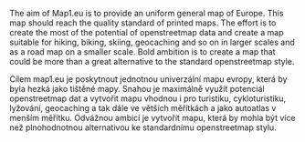 The aim of Map1.eu is to provide an uniform general map of Europe. This
map should reach the quality standard of printed maps. The effort is to
create the most of the potential of openstreetmap data and create a map suitable for 
hiking, biking, skiing, geocaching
and so on in larger scales and as a road map on a smaller scale. Bold
ambition is to create a map that could be more than a great alternative
to the standard openstreetmap style.




Cílem map1.eu je poskytnout jednotnou univerzální mapu evropy, která by byla hezká jako tištěné mapy. Snahou je maximálně využít potenciál openstreetmap dat a vytvořit mapu vhodnou i pro turistiku, cykloturistiku, lyžování, geocaching a tak dále ve větších měřítkách a jako autoatlas v menším měřítku. Odvážnou ambicí je vytvořit mapu, která by mohla být více než plnohodnotnou alternativou ke standardnímu openstreetmap stylu.
